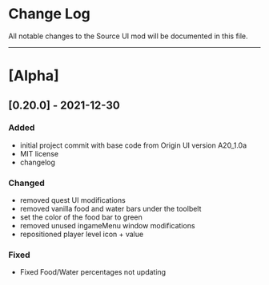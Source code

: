 # Change Log
All notable changes to the Source UI mod will be documented in this file.

---

# [Alpha]

## [0.20.0] - 2021-12-30
### Added  
- initial project commit with base code from Origin UI version A20_1.0a  
- MIT license  
- changelog  

### Changed
- removed quest UI modifications  
- removed vanilla food and water bars under the toolbelt  
- set the color of the food bar to green  
- removed unused ingameMenu window modifications  
- repositioned player level icon + value  

### Fixed
- Fixed Food/Water percentages not updating  

&nbsp;
